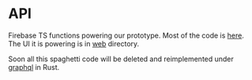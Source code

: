 # API

Firebase TS functions powering our prototype. Most of the code is [here](/api/functions/src/index.ts). The UI it is powering is in [web](/web/) directory.

Soon all this spaghetti code will be deleted and reimplemented under [graphql](/graphql/) in Rust.
